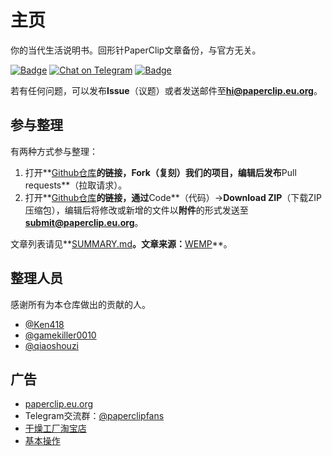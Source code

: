 # 主页
你的当代生活说明书。回形针PaperClip文章备份，与官方无关。

[![Badge](https://img.shields.io/badge/link-article.paperclip.eu.org-%23FF4D5B.svg)](https://paperclip.eu.org) [![Chat on Telegram](https://img.shields.io/badge/Chat%20on-Telegram-brightgreen.svg)](https://t.me/paperclipfans) [![Badge](https://img.shields.io/badge/Email-hi@paperclip.eu.org-%23FF4D5B.svg)](mailto:hi@paperclip.eu.org)

若有任何问题，可以发布**Issue**（议题）或者发送邮件至**hi@paperclip.eu.org**。

## 参与整理

有两种方式参与整理：

1. 打开**[Github仓库](https://github.com/Ken418/paperclip)**的链接，**Fork**（复刻）我们的项目，编辑后发布**Pull requests**（拉取请求）。
2. 打开**[Github仓库](https://github.com/Ken418/paperclip)**的链接，通过**Code**（代码）→**Download ZIP**（下载ZIP压缩包），编辑后将修改或新增的文件以**附件**的形式发送至**submit@paperclip.eu.org**。

文章列表请见**[SUMMARY.md](SUMMARY.md)**。文章来源：**[WEMP](https://wemp.app/accounts/1d9ae7b3-ca58-4370-bd6a-9dd318e8c83a)**。

## 整理人员

感谢所有为本仓库做出的贡献的人。

- [@Ken418](https://github.com/Ken418)
- [@gamekiller0010](https://github.com/gamekiller0010)
- [@qiaoshouzi](https://github.com/qiaoshouzi)

## 广告

- [paperclip.eu.org](https://paperclip.eu.org)
- Telegram交流群：[@paperclipfans](https://t.me/paperclipfans)
- [干燥工厂淘宝店](https://shop362189133.taobao.com)
- [基本操作](https://jibencaozuo.com)
